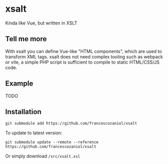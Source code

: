# xsalt
Kinda like Vue, but written in XSLT

## Tell me more
With xsalt you can define Vue-like "HTML components", which are used to transform XML tags.
xsalt does not need complex tooling such as webpack or vite, a simple PHP script is sufficient to compile to static HTML/CSS/JS code.

## Example
TODO

## Installation
```
git submodule add https://github.com/francescozaniol/xsalt
```
To update to latest version:
```
git submodule update --remote --reference https://github.com/francescozaniol/xsalt
```
Or simply download `/src/xsalt.xsl`